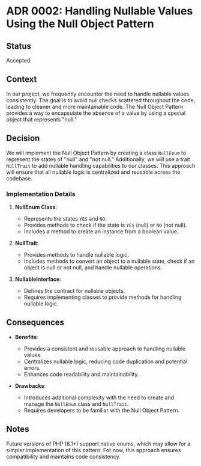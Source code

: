 # ADR 0002: Handling Nullable Values Using the Null Object Pattern

## Status
Accepted

## Context
In our project, we frequently encounter the need to handle nullable values consistently. The goal is to avoid null checks scattered throughout the code, leading to cleaner and more maintainable code. The Null Object Pattern provides a way to encapsulate the absence of a value by using a special object that represents "null."

## Decision
We will implement the Null Object Pattern by creating a class `NullEnum` to represent the states of "null" and "not null." Additionally, we will use a trait `NullTrait` to add nullable handling capabilities to our classes. This approach will ensure that all nullable logic is centralized and reusable across the codebase.

### Implementation Details

1. **NullEnum Class**:
    - Represents the states `YES` and `NO`.
    - Provides methods to check if the state is `YES` (null) or `NO` (not null).
    - Includes a method to create an instance from a boolean value.

2. **NullTrait**:
    - Provides methods to handle nullable logic.
    - Includes methods to convert an object to a nullable state, check if an object is null or not null, and handle nullable operations.

3. **NullableInterface**:
    - Defines the contract for nullable objects.
    - Requires implementing classes to provide methods for handling nullable logic.

## Consequences
- **Benefits**:
    - Provides a consistent and reusable approach to handling nullable values.
    - Centralizes nullable logic, reducing code duplication and potential errors.
    - Enhances code readability and maintainability.

- **Drawbacks**:
    - Introduces additional complexity with the need to create and manage the `NullEnum` class and `NullTrait`.
    - Requires developers to be familiar with the Null Object Pattern.

## Notes
Future versions of PHP (8.1+) support native enums, which may allow for a simpler implementation of this pattern. For now, this approach ensures compatibility and maintains code consistency.
